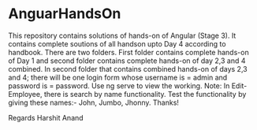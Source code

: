 # AnguarHandsOn
This repository contains solutions of hands-on of Angular (Stage 3). 
It contains complete soutions of all handson upto Day 4 according to handbook.
There are two folders. First folder contains complete hands-on of Day 1 and second folder contains complete hands-on of day 2,3 and 4 combined.
In second folder that contains combined hands-on of days 2,3 and 4; there will be one login form whose username is = admin and password is = password.
Use ng serve to view the working.
Note: In Edit-Employee, there is search by name functionality. Test the functionality by giving these names:- John, Jumbo, Jhonny.
Thanks!

Regards
Harshit Anand

